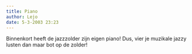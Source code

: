 ```yaml
---
title: Piano
author: Lejo
date: 5-3-2003 23:23
---
```


Binnenkort heeft de jazzzolder zijn eigen piano! Dus, vier je muzikale jazzy lusten dan maar bot op de zolder!
